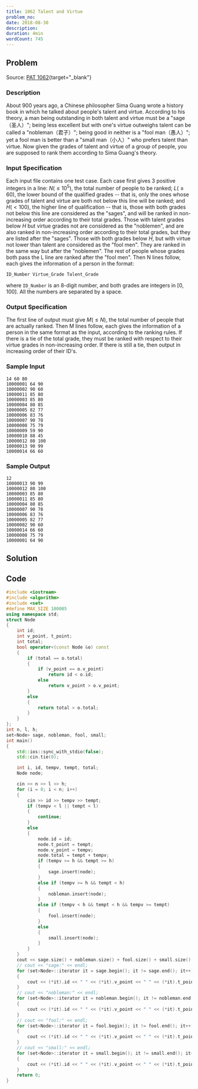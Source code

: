 ```yaml
---
title: 1062 Talent and Virtue
problem_no:
date: 2018-08-30
description:
duration: 4min
wordCount: 745
---
```


<!--more-->

## Problem

Source: [PAT 1062](https://pintia.cn/problem-sets/994805342720868352/exam/problems/994805410555346944){target="_blank"}

### Description

About 900 years ago, a Chinese philosopher Sima Guang wrote a history book in which he talked about people's talent and virtue. According to his theory, a man being outstanding in both talent and virtue must be a "sage（圣人）"; being less excellent but with one's virtue outweighs talent can be called a "nobleman（君子）"; being good in neither is a "fool man（愚人）"; yet a fool man is better than a "small man（小人）" who prefers talent than virtue.
Now given the grades of talent and virtue of a group of people, you are supposed to rank them according to Sima Guang's theory.


### Input Specification

Each input file contains one test case. Each case first gives 3 positive integers in a line: $N(≤10^5)$, the total number of people to be ranked; $L(≥60)$, the lower bound of the qualified grades -- that is, only the ones whose grades of talent and virtue are both not below this line will be ranked; and $H(<100)$, the higher line of qualification -- that is, those with both grades not below this line are considered as the "sages", and will be ranked in non-increasing order according to their total grades. Those with talent grades below $H$ but virtue grades not are considered as the "noblemen", and are also ranked in non-increasing order according to their total grades, but they are listed after the "sages". Those with both grades below $H$, but with virtue not lower than talent are considered as the "fool men". They are ranked in the same way but after the "noblemen". The rest of people whose grades both pass the L line are ranked after the "fool men".
Then N lines follow, each gives the information of a person in the format:

`ID_Number Virtue_Grade Talent_Grade`

where `ID_Number` is an 8-digit number, and both grades are integers in [0, 100]. All the numbers are separated by a space.

### Output Specification

The first line of output must give $M(≤N)$, the total number of people that are actually ranked. Then M lines follow, each gives the information of a person in the same format as the input, according to the ranking rules. If there is a tie of the total grade, they must be ranked with respect to their virtue grades in non-increasing order. If there is still a tie, then output in increasing order of their ID's.

### Sample Input

```text
14 60 80
10000001 64 90
10000002 90 60
10000011 85 80
10000003 85 80
10000004 80 85
10000005 82 77
10000006 83 76
10000007 90 78
10000008 75 79
10000009 59 90
10000010 88 45
10000012 80 100
10000013 90 99
10000014 66 60
```

### Sample Output

```text
12
10000013 90 99
10000012 80 100
10000003 85 80
10000011 85 80
10000004 80 85
10000007 90 78
10000006 83 76
10000005 82 77
10000002 90 60
10000014 66 60
10000008 75 79
10000001 64 90
```

## Solution

## Code




```cpp
#include <iostream>
#include <algorithm>
#include <set>
#define MAX_SIZE 100005
using namespace std;
struct Node
{
    int id;
    int v_point, t_point;
    int total;
    bool operator<(const Node &o) const
    {
        if (total == o.total)
        {
            if (v_point == o.v_point)
                return id < o.id;
            else
                return v_point > o.v_point;
        }
        else
        {
            return total > o.total;
        }
    }
};
int n, l, h;
set<Node> sage, nobleman, fool, small;
int main()
{
    std::ios::sync_with_stdio(false);
    std::cin.tie(0);

    int i, id, tempv, tempt, total;
    Node node;

    cin >> n >> l >> h;
    for (i = 0; i < n; i++)
    {
        cin >> id >> tempv >> tempt;
        if (tempv < l || tempt < l)
        {
            continue;
        }
        else
        {
            node.id = id;
            node.t_point = tempt;
            node.v_point = tempv;
            node.total = tempt + tempv;
            if (tempv >= h && tempt >= h)
            {
                sage.insert(node);
            }
            else if (tempv >= h && tempt < h)
            {
                nobleman.insert(node);
            }
            else if (tempv < h && tempt < h && tempv >= tempt)
            {
                fool.insert(node);
            }
            else
            {
                small.insert(node);
            }
        }
    }
    cout << sage.size() + nobleman.size() + fool.size() + small.size() << endl;
    // cout << "sage:" << endl;
    for (set<Node>::iterator it = sage.begin(); it != sage.end(); it++)
    {
        cout << (*it).id << " " << (*it).v_point << " " << (*it).t_point << endl;
    }
    // cout << "nobleman:" << endl;
    for (set<Node>::iterator it = nobleman.begin(); it != nobleman.end(); it++)
    {
        cout << (*it).id << " " << (*it).v_point << " " << (*it).t_point << endl;
    }
    // cout << "fool:" << endl;
    for (set<Node>::iterator it = fool.begin(); it != fool.end(); it++)
    {
        cout << (*it).id << " " << (*it).v_point << " " << (*it).t_point << endl;
    }
    // cout << "small:" << endl;
    for (set<Node>::iterator it = small.begin(); it != small.end(); it++)
    {
        cout << (*it).id << " " << (*it).v_point << " " << (*it).t_point << endl;
    }
    return 0;
}
```
